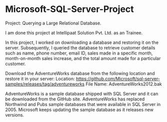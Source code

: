 # Microsoft-SQL-Server-Project

Project: Querying a Large Relational Database.

I am done this project at Intellipaat Solution Pvt. Ltd. as an Trainee.

In this project, I worked on downloading a database and restoring it on the server. Subsequently, I queried the database to retrieve customer details such as name, phone number, email ID, sales made in a specific month, month-on-month sales increase, and the total amount made for a particular customer.

Download the AdventureWorks database from the following location and restore it in your server:
Location:
https://github.com/Microsoft/sql-server-samples/releases/tag/adventureworks
File Name: AdventureWorks2012.bak

AdventureWorks is a sample database shipped with SQL Server and it can be downloaded from the GitHub site. AdventureWorks has replaced Northwind and Pubs sample databases that were available in SQL Server in 2005. Microsoft keeps updating the sample database as it releases new versions.
